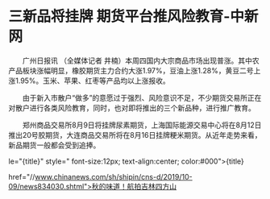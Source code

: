 # 三新品将挂牌 期货平台推风险教育-中新网

　　广州日报讯 （全媒体记者 井楠）本周四国内大宗商品市场出现普涨。其中农产品板块涨幅明显，橡胶期货主力合约大涨1.97%，豆油上涨1.28%，黄豆二号上涨1.95%。玉米、苹果、红枣等产品均以上涨报收。

　　由于新入市散户“做多”的意愿过于强烈、风险意识不足，不少期货交易所正在对散户进行各类风险教育，同时，也对即将推出的三个新品种，进行推广教育。

　　郑州商品交易所8月9日将挂牌尿素期货，上海国际能源交易中心将在8月12日推出20号胶期货，大连商品交易所将在8月16日挂牌粳米期货。从近年走势来看，新品期货一般都会受到追捧。

le="{title}" style=" font-size:12px; text-align:center; color:#000">{title}

href="//www.chinanews.com/sh/shipin/cns-d/2019/10-09/news834030.shtml">秋的味道！航拍吉林四方山
